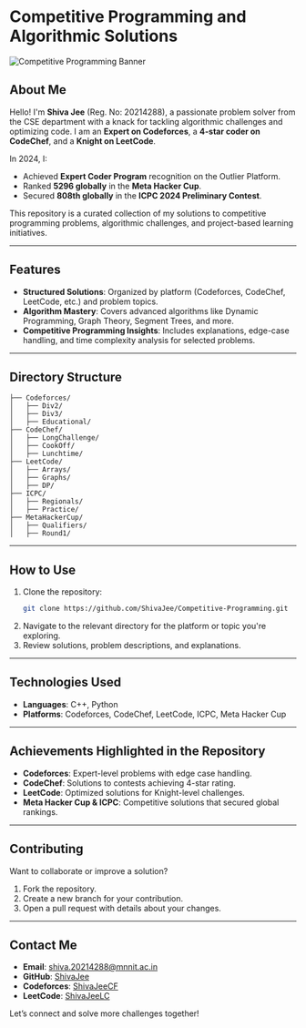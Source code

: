 
# Competitive Programming and Algorithmic Solutions

![Competitive Programming Banner](https://via.placeholder.com/1200x400?text=Competitive+Programming+Banner)

## About Me
Hello! I'm **Shiva Jee** (Reg. No: 20214288), a passionate problem solver from the CSE department with a knack for tackling algorithmic challenges and optimizing code. I am an **Expert on Codeforces**, a **4-star coder on CodeChef**, and a **Knight on LeetCode**.

In 2024, I:
- Achieved **Expert Coder Program** recognition on the Outlier Platform.
- Ranked **5296 globally** in the **Meta Hacker Cup**.
- Secured **808th globally** in the **ICPC 2024 Preliminary Contest**.

This repository is a curated collection of my solutions to competitive programming problems, algorithmic challenges, and project-based learning initiatives.

---

## Features
- **Structured Solutions**: Organized by platform (Codeforces, CodeChef, LeetCode, etc.) and problem topics.
- **Algorithm Mastery**: Covers advanced algorithms like Dynamic Programming, Graph Theory, Segment Trees, and more.
- **Competitive Programming Insights**: Includes explanations, edge-case handling, and time complexity analysis for selected problems.

---

## Directory Structure
```plaintext
├── Codeforces/  
│   ├── Div2/  
│   ├── Div3/  
│   ├── Educational/  
├── CodeChef/  
│   ├── LongChallenge/  
│   ├── CookOff/  
│   ├── Lunchtime/  
├── LeetCode/  
│   ├── Arrays/  
│   ├── Graphs/  
│   ├── DP/  
├── ICPC/  
│   ├── Regionals/  
│   ├── Practice/  
├── MetaHackerCup/  
│   ├── Qualifiers/  
│   ├── Round1/  
```

---

## How to Use
1. Clone the repository:
   ```bash
   git clone https://github.com/ShivaJee/Competitive-Programming.git
   ```
2. Navigate to the relevant directory for the platform or topic you're exploring.
3. Review solutions, problem descriptions, and explanations.

---

## Technologies Used
- **Languages**: C++, Python
- **Platforms**: Codeforces, CodeChef, LeetCode, ICPC, Meta Hacker Cup

---

## Achievements Highlighted in the Repository
- **Codeforces**: Expert-level problems with edge case handling.
- **CodeChef**: Solutions to contests achieving 4-star rating.
- **LeetCode**: Optimized solutions for Knight-level challenges.
- **Meta Hacker Cup & ICPC**: Competitive solutions that secured global rankings.

---

## Contributing
Want to collaborate or improve a solution?
1. Fork the repository.
2. Create a new branch for your contribution.
3. Open a pull request with details about your changes.

---

## Contact Me
- **Email**: [shiva.20214288@mnnit.ac.in](mailto:shiva.20214288@mnnit.ac.in)
- **GitHub**: [ShivaJee](https://github.com/ShivaJee)
- **Codeforces**: [ShivaJeeCF](https://codeforces.com/profile/ShivaJeeCF)
- **LeetCode**: [ShivaJeeLC](https://leetcode.com/ShivaJeeLC)

Let’s connect and solve more challenges together!
